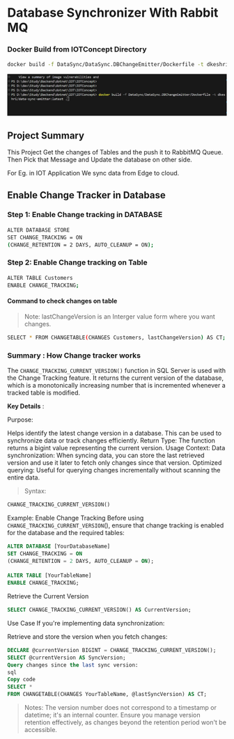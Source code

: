 ﻿# Database Synchronizer With Rabbit MQ

### Docker Build from IOTConcept Directory 

```bash
docker build -f DataSync/DataSync.DBChangeEmitter/Dockerfile -t dkeshri/data-sync-emitter:latest .
```
![alt text](image.png)

## Project Summary

This Project Get the changes of Tables and the push it to RabbitMQ Queue.
Then Pick that Message and Update the database on other side.

For Eg. in IOT Application We sync data from Edge to cloud.

## Enable Change Tracker in Database

### Step 1: Enable Change tracking in DATABASE

```bash 
ALTER DATABASE STORE
SET CHANGE_TRACKING = ON 
(CHANGE_RETENTION = 2 DAYS, AUTO_CLEANUP = ON);
```


### Step 2: Enable Change tracking on Table 

```bash
ALTER TABLE Customers
ENABLE CHANGE_TRACKING;
```


#### Command to check changes on table 

> Note: lastChangeVersion is an Interger value form where you want changes.

```bash
SELECT * FROM CHANGETABLE(CHANGES Customers, lastChangeVersion) AS CT;
```


### Summary : How Change tracker works

The `CHANGE_TRACKING_CURRENT_VERSION()` function in SQL Server is used with the Change Tracking feature. It returns the current version of the database, which is a monotonically increasing number that is incremented whenever a tracked table is modified.

**Key Details** :

Purpose: 

Helps identify the latest change version in a database. This can be used to synchronize data or track changes efficiently.
Return Type: The function returns a bigint value representing the current version.
Usage Context:
Data synchronization: When syncing data, you can store the last retrieved version and use it later to fetch only changes since that version.
Optimized querying: Useful for querying changes incrementally without scanning the entire data.

>Syntax:

```sql
CHANGE_TRACKING_CURRENT_VERSION()
```
Example:
Enable Change Tracking
Before using `CHANGE_TRACKING_CURRENT_VERSION`(), ensure that change tracking is enabled for the database and the required tables:

```sql
ALTER DATABASE [YourDatabaseName]
SET CHANGE_TRACKING = ON 
(CHANGE_RETENTION = 2 DAYS, AUTO_CLEANUP = ON);

ALTER TABLE [YourTableName]
ENABLE CHANGE_TRACKING;
```

Retrieve the Current Version

```sql
SELECT CHANGE_TRACKING_CURRENT_VERSION() AS CurrentVersion;
```

Use Case
If you're implementing data synchronization:

Retrieve and store the version when you fetch changes:
```sql
DECLARE @currentVersion BIGINT = CHANGE_TRACKING_CURRENT_VERSION();
SELECT @currentVersion AS SyncVersion;
Query changes since the last sync version:
sql
Copy code
SELECT * 
FROM CHANGETABLE(CHANGES YourTableName, @lastSyncVersion) AS CT;
```

> Notes: The version number does not correspond to a timestamp or datetime; it's an internal counter.
Ensure you manage version retention effectively, as changes beyond the retention period won't be accessible.
